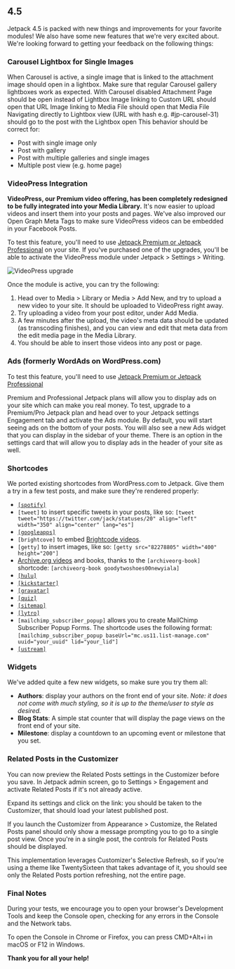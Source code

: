 ## 4.5

Jetpack 4.5 is packed with new things and improvements for your favorite modules! We also have some new features that we're very excited about. We're looking forward to getting your feedback on the following things:

### Carousel Lightbox for Single Images

When Carousel is active, a single image that is linked to the attachment image should open in a lightbox.
Make sure that regular Carousel gallery lightboxes work as expected.
With Carousel disabled Attachment Page should be open instead of Lightbox
Image linking to Custom URL should open that URL
Image linking to Media File should open that Media File
Navigating directly to Lightbox view (URL with hash e.g. #jp-carousel-31) should go to the post with the Lightbox open
This behavior should be correct for:

- Post with single image only
- Post with gallery
- Post with multiple galleries and single images
- Multiple post view (e.g. home page)

### VideoPress Integration

**VideoPress, our Premium video offering, has been completely redesigned to be fully integrated into your Media Library.** It's now easier to upload videos and insert them into your posts and pages.
We've also improved our Open Graph Meta Tags to make sure VideoPress videos can be embedded in your Facebook Posts.

To test this feature, you'll need to use [Jetpack Premium or Jetpack Professional](https://jetpack.com/features/) on your site. If you've purchased one of the upgrades, you'll be able to activate the VideoPress module under Jetpack > Settings > Writing.

![VideoPress upgrade](https://cloud.githubusercontent.com/assets/5528445/20008893/b296c05c-a278-11e6-89af-f086aac100fe.png)

Once the module is active, you can try the following:

1. Head over to Media > Library or Media > Add New, and try to upload a new video to your site. It should be uploaded to VideoPress right away.
2. Try uploading a video from your post editor, under Add Media.
3. A few minutes after the upload, the video's meta data should be updated (as transcoding finishes), and you can view and edit that meta data from the edit media page in the Media Library.
4. You should be able to insert those videos into any post or page.

### Ads (formerly WordAds on WordPress.com)

To test this feature, you'll need to use [Jetpack Premium or Jetpack Professional](https://jetpack.com/features/)

Premium and Professional Jetpack plans will allow you to display ads on your site which can make you real money.
To test, upgrade to a Premium/Pro Jetpack plan and head over to your Jetpack settings Engagement tab and activate the Ads module.
By default, you will start seeing ads on the bottom of your posts.
You will also see a new Ads widget that you can display in the sidebar of your theme.
There is an option in the settings card that will allow you to display ads in the header of your site as well.

### Shortcodes

We ported existing shortcodes from WordPress.com to Jetpack. Give them a try in a few test posts, and make sure they're rendered properly:

- [`[spotify]`](https://en.support.wordpress.com/audio/spotify/)
- `[tweet]` to insert specific tweets in your posts, like so: `[tweet tweet="https://twitter.com/jack/statuses/20" align="left" width="350" align="center" lang="es"]`
- [`[googleapps]`](https://en.support.wordpress.com/google-docs/)
- `[brightcove]` to embed [Brightcode videos](ttps://support.brightcove.com/en/video-cloud/docs).
- `[getty]` to insert images, like so: `[getty src="82278805" width="400" height="200"]`
- [Archive.org videos](http://support.wordpress.com/videos/the-internet-archive/) and books, thanks to the `[archiveorg-book]` shortcode: `[archiveorg-book goodytwoshoes00newyiala]`
- [`[hulu]`](https://en.support.wordpress.com/videos/hulu/)
- [`[kickstarter]`](https://en.support.wordpress.com/videos/kickstarter/)
- [`[gravatar]`](https://en.support.wordpress.com/gravatar-shortcode/)
- [`[quiz]`](https://en.support.wordpress.com/quiz-shortcode/)
- [`[sitemap]`](https://en.support.wordpress.com/sitemaps/shortcode/)
- [`[lytro]`](https://en.support.wordpress.com/lytro/)
- `[mailchimp_subscriber_popup]` allows you to create MailChimp Subscriber Popup Forms. The shortcode uses the following format: `[mailchimp_subscriber_popup baseUrl="mc.us11.list-manage.com" uuid="your_uuid" lid="your_lid"]`
- [`[ustream]`](http://support.wordpress.com/videos/ustream-tv/)

### Widgets

We've added quite a few new widgets, so make sure you try them all:

- **Authors**: display your authors on the front end of your site. *Note: it does not come with much styling, so it is up to the theme/user to style as desired.*
- **Blog Stats**: A simple stat counter that will display the page views on the front end of your site.
- **Milestone**: display a countdown to an upcoming event or milestone that you set.

### Related Posts in the Customizer
You can now preview the Related Posts settings in the Customizer before you save. In Jetpack admin screen, go to Settings > Engagement and activate Related Posts if it's not already active.

Expand its settings and click on the link: you should be taken to the Customizer, that should load your latest published post.

If you launch the Customizer from Appearance > Customize, the Related Posts panel should only show a message prompting you to go to a single post view. Once you're in a single post, the controls for Related Posts should be displayed.

This implementation leverages Customizer's Selective Refresh, so if you're using a theme like TwentySixteen that takes advantage of it, you should see only the Related Posts portion refreshing, not the entire page.

### Final Notes

During your tests, we encourage you to open your browser's Development Tools and keep the Console open, checking for any errors in the Console and the Network tabs.

To open the Console in Chrome or Firefox, you can press CMD+Alt+i in macOS or F12 in Windows.

**Thank you for all your help!**

